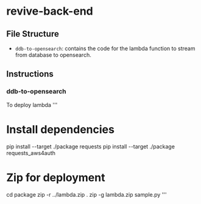 # revive-back-end

## File Structure
* `ddb-to-opensearch`: contains the code for the lambda function to stream from database to opensearch.

## Instructions
### ddb-to-opensearch
To deploy lambda
'''
# Install dependencies
pip install --target ./package requests
pip install --target ./package requests_aws4auth

# Zip for deployment
cd package
zip -r ../lambda.zip .
zip -g lambda.zip sample.py
'''